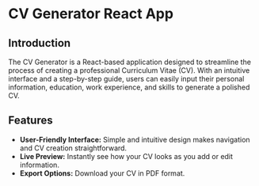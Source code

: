 # CV Generator React App

## Introduction
The CV Generator is a React-based application designed to streamline the process of creating a professional Curriculum Vitae (CV). With an intuitive interface and a step-by-step guide, users can easily input their personal information, education, work experience, and skills to generate a polished CV.

## Features
- **User-Friendly Interface:** Simple and intuitive design makes navigation and CV creation straightforward.
- **Live Preview:** Instantly see how your CV looks as you add or edit information.
- **Export Options:** Download your CV in PDF format.
